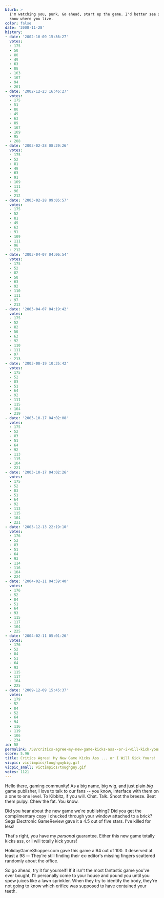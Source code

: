 ```yaml
---
blurb: >
  I'm watching you, punk. Go ahead, start up the game. I'd better see some fun. I
  know where you live.
color: false
date: '2000-11-28'
history:
- date: '2002-10-09 15:36:27'
  votes:
  - 175
  - 50
  - 80
  - 49
  - 63
  - 88
  - 103
  - 107
  - 94
  - 201
- date: '2002-12-23 16:46:27'
  votes:
  - 175
  - 51
  - 80
  - 49
  - 63
  - 89
  - 107
  - 109
  - 95
  - 208
- date: '2003-02-28 08:29:26'
  votes:
  - 175
  - 52
  - 81
  - 49
  - 63
  - 91
  - 109
  - 111
  - 96
  - 212
- date: '2003-02-28 09:05:57'
  votes:
  - 175
  - 52
  - 81
  - 49
  - 63
  - 91
  - 109
  - 111
  - 96
  - 212
- date: '2003-04-07 04:06:54'
  votes:
  - 175
  - 52
  - 82
  - 50
  - 63
  - 92
  - 110
  - 111
  - 97
  - 213
- date: '2003-04-07 04:19:42'
  votes:
  - 175
  - 52
  - 82
  - 50
  - 63
  - 92
  - 110
  - 111
  - 97
  - 213
- date: '2003-08-19 10:35:42'
  votes:
  - 175
  - 52
  - 83
  - 51
  - 64
  - 92
  - 111
  - 115
  - 104
  - 219
- date: '2003-10-17 04:02:08'
  votes:
  - 175
  - 52
  - 83
  - 51
  - 64
  - 92
  - 113
  - 115
  - 104
  - 221
- date: '2003-10-17 04:02:26'
  votes:
  - 175
  - 52
  - 83
  - 51
  - 64
  - 92
  - 113
  - 115
  - 104
  - 221
- date: '2003-12-13 22:19:10'
  votes:
  - 176
  - 52
  - 83
  - 51
  - 64
  - 93
  - 114
  - 116
  - 104
  - 224
- date: '2004-02-11 04:59:40'
  votes:
  - 176
  - 52
  - 84
  - 51
  - 64
  - 93
  - 115
  - 117
  - 104
  - 225
- date: '2004-02-11 05:01:26'
  votes:
  - 176
  - 52
  - 84
  - 51
  - 64
  - 93
  - 115
  - 117
  - 104
  - 225
- date: '2009-12-09 15:45:37'
  votes:
  - 179
  - 52
  - 84
  - 52
  - 64
  - 94
  - 116
  - 119
  - 106
  - 234
id: 58
permalink: /58/critics-agree-my-new-game-kicks-ass--or-i-will-kick-yours/
score: 5.96
title: Critics Agree! My New Game Kicks Ass ... or I Will Kick Yours!
vicpic: victimpics/toughguybig.gif
vicpic_small: victimpics/toughguy.gif
votes: 1121
---
```


Hello there, gaming community! As a big name, big wig, and just plain
*big* game publisher, I love to talk to our fans -- you know, interface
with them on a one to one level. To Kibbitz, if you will. Chat. Talk.
Shoot the breeze. Beat them pulpy. Chew the fat. You know.

Did you hear about the new game we're publishing? Did you get the
complimentary copy I chucked through your window attached to a brick?
Sega Electronic GameReview gave it a 4.5 out of five stars. I've killed
for less!

That's right, you have my *personal* guarantee. Either this new game
totally kicks ass, or I will totally kick yours!

HolidayGameShopper.com gave this game a 94 out of 100. It deserved at
least a 98 -- They're still finding their ex-editor's missing fingers
scattered randomly about the office.

So go ahead, try it for yourself! If it isn't the most fantastic game
you've ever bought, I'll personally come to your house and pound you
until you spew juices like a lawn sprinkler. When they try to identify
the body, they're not going to know which orifice was supposed to have
contained your teeth.